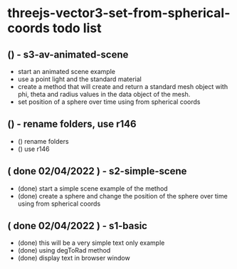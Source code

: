 # threejs-vector3-set-from-spherical-coords todo list

## () - s3-av-animated-scene
* start an animated scene example
* use a point light and the standard material
* create a method that will create and return a standard mesh object with phi, theta and radius values in the data object of the mesh.
* set position of a sphere over time using from spherical coords

## () - rename folders, use r146
* () rename folders
* () use r146

## ( done 02/04/2022 ) - s2-simple-scene
* (done) start a simple scene example of the method
* (done) create a sphere and change the position of the sphere over time using from spherical coords

## ( done 02/04/2022 ) - s1-basic
* (done) this will be a very simple text only example
* (done) using degToRad method
* (done) display text in browser window
